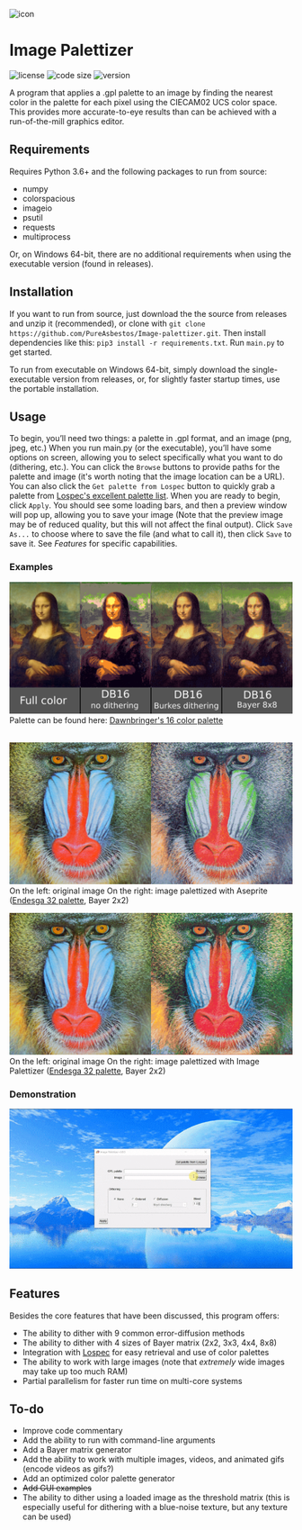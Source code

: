 ![icon](https://github.com/PureAsbestos/Image-palettizer/blob/master/data/icon.ico)
# Image Palettizer
![license](https://img.shields.io/github/license/pureasbestos/image-palettizer.svg) ![code size](https://img.shields.io/github/languages/code-size/pureasbestos/image-palettizer.svg) ![version](https://img.shields.io/badge/version-3.2.2--dev-mediumpurple)

A program that applies a .gpl palette to an image by finding the nearest color in the palette for each pixel using the CIECAM02 UCS color space. This provides more accurate-to-eye results than can be achieved with a run-of-the-mill graphics editor.

## Requirements
Requires Python 3.6+ and the following packages to run from source:
- numpy
- colorspacious
- imageio
- psutil
- requests
- multiprocess

Or, on Windows 64-bit, there are no additional requirements when using the executable version (found in releases).

## Installation
If you want to run from source, just download the the source from releases and unzip it (recommended), or clone with `git clone https://github.com/PureAsbestos/Image-palettizer.git`. Then install dependencies like this: `pip3 install -r requirements.txt`. Run `main.py` to get started.

To run from executable on Windows 64-bit, simply download the single-executable version from releases, or, for slightly faster startup times, use the portable installation.

## Usage
To begin, you’ll need two things: a palette in .gpl format, and an image (png, jpeg, etc.) When you run main.py (or the executable), you’ll have some options on screen, allowing you to select specifically what you want to do (dithering, etc.). You can click the `Browse` buttons to provide paths for the palette and image (it's worth noting that the image location can be a URL). You can also click the `Get palette from Lospec` button to quickly grab a palette from [Lospec's excellent palette list](https://lospec.com/palette-list). When you are ready to begin, click `Apply`. You should see some loading bars, and then a preview window will pop up, allowing you to save your image (Note that the preview image may be of reduced quality, but this will not affect the final output). Click `Save As...` to choose where to save the file (and what to call it), then click `Save` to save it. See *Features* for specific capabilities.

### Examples
![Mona Lisa Palettization](https://github.com/PureAsbestos/Image-palettizer/blob/master/readme-support/mona-lisa.png)
Palette can be found here: [Dawnbringer's 16 color palette](https://lospec.com/palette-list/dawnbringer-16)
<br><br>

![Mandrill original vs. Aseprite](https://github.com/PureAsbestos/Image-palettizer/blob/master/readme-support/mandrill-aseprite-compare.png)
On the left: original image
On the right: image palettized with Aseprite ([Endesga 32 palette](https://lospec.com/palette-list/endesga-32), Bayer 2x2)

![Mandrill original vs. Image Palettizer](https://github.com/PureAsbestos/Image-palettizer/blob/master/readme-support/mandrill-imagepalettizer-compare.png)
On the left: original image
On the right: image palettized with Image Palettizer ([Endesga 32 palette](https://lospec.com/palette-list/endesga-32), Bayer 2x2)

### Demonstration
![demonstration](https://github.com/PureAsbestos/Image-palettizer/blob/master/readme-support/demonstration.gif)

## Features
Besides the core features that have been discussed, this program offers:
- The ability to dither with 9 common error-diffusion methods
- The ability to dither with 4 sizes of Bayer matrix (2x2, 3x3, 4x4, 8x8)
- Integration with [Lospec](https://lospec.com/palette-list) for easy retrieval and use of color palettes
- The ability to work with large images (note that *extremely* wide images may take up too much RAM)
- Partial parallelism for faster run time on multi-core systems

## To-do
- Improve code commentary
- Add the ability to run with command-line arguments
- Add a Bayer matrix generator
- Add the ability to work with multiple images, videos, and animated gifs (encode videos as gifs?)
- Add an optimized color palette generator
- ~~Add GUI examples~~
- The ability to dither using a loaded image as the threshold matrix (this is especially useful for dithering with a blue-noise texture, but any texture can be used)
